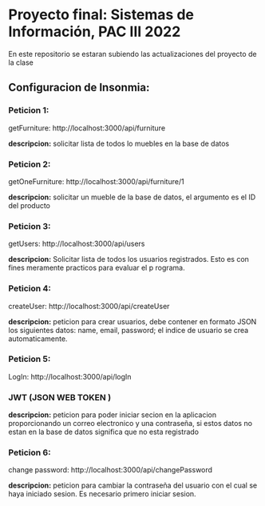 # Proyecto final: Sistemas de Información, PAC III 2022

En este repositorio se estaran subiendo las actualizaciones del proyecto de la clase

## Configuracion de Insonmia:
### Peticion 1:
getFurniture: http://localhost:3000/api/furniture

**descripcion:** solicitar lista de todos lo muebles en la base de datos

### Peticion 2:
getOneFurniture: http://localhost:3000/api/furniture/1

**descripcion:** solicitar un mueble de la base de datos, el argumento es el ID del producto

### Peticion 3:
getUsers: http://localhost:3000/api/users

**descripcion:** Solicitar lista de todos los usuarios registrados. Esto es con fines meramente practicos para evaluar el p rograma.

### Peticion 4:
createUser: http://localhost:3000/api/createUser

**descripcion:** peticion para crear usuarios, debe contener en formato JSON los siguientes datos: name, email, password; el indice de usuario se crea automaticamente.

### Peticion 5:
LogIn: http://localhost:3000/api/logIn
### JWT (JSON WEB TOKEN )

**descripcion:** peticion para poder iniciar secion en la aplicacion proporcionando un correo electronico y una contraseña, si estos datos no estan en la base de datos significa que no esta registrado

### Peticion 6:
change password: http://localhost:3000/api/changePassword

**descripcion:** peticion para cambiar la contraseña del usuario con el cual se haya iniciado sesion. Es necesario primero iniciar sesion.

